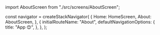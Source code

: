<!--
    TODO: 12. Showing a Custom Component
    TODO: 12. Showing a Custom Component
 -->

import AboutScreen from "./src/screens/AboutScreen";

const navigator = createStackNavigator(
  {
    Home: HomeScreen,
    About: AboutScreen,
  },
  {
    initialRouteName: "About",
    defaultNavigationOptions: {
      title: "App 😊",
    },
  },
);

